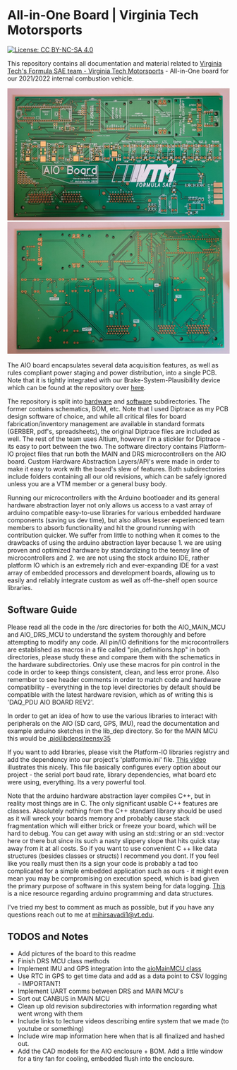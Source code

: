 # All-in-One Board | Virginia Tech Motorsports

[![License: CC BY-NC-SA 4.0](https://img.shields.io/badge/License-CC%20BY--NC--SA%204.0-lightgrey.svg)](https://creativecommons.org/licenses/by-nc-sa/4.0/)

This repository contains all documentation and material related to [Virginia Tech's Formula SAE team - Virginia Tech Motorsports](https://vtmotorsports.weebly.com/) - All-in-One board for our 2021/2022 internal combustion vehicle.

![alt text](./pictures/unpopulatedTop.jpg)
![alt text](./pictures/unpopulatedBottom.jpg)

The AIO board encapsulates several data acquisition features, as well as rules compliant power staging and power distribution, into a single PCB. Note that it is tightly integrated with our Brake-System-Plausibility device which can be found at the repository over [here](https://vtmotorsports.weebly.com/). 

The repository is split into [hardware](./hardware) and [software](./software) subdirectories. The former contains schematics, BOM, etc. Note that I used Diptrace as my PCB design software of choice, and while all critical files for board fabrication/inventory management are available in standard formats (GERBER, pdf's, spreadsheets), the original Diptrace files are included as well. The rest of the team uses Altium, however I'm a stickler for Diptrace - its easy to port between the two. The software directory contains Platform-IO project files that run both the MAIN and DRS microcontrollers on the AIO board. Custom Hardware Abstraction Layers/API's were made in order to make it easy to work with the board's slew of features. Both subdirectories include folders containing all our old revisions, which can be safely ignored unless you are a VTM member or a general busy body.  

Running our microcontrollers with the Arduino bootloader and its general hardware abstraction layer not only allows us access to a vast array of arduino compatible easy-to-use libraries for various embedded hardware components (saving us dev time), but also allows lesser experienced team members to absorb functionality and hit the ground running with contribution quicker. We suffer from little to nothing when it comes to the drawbacks of using the arduino abstraction layer because 1. we are using proven and optimized hardware by standardizing to the teensy line of microcontrollers and 2. we are not using the stock arduino IDE, rather platform IO which is an extremely rich and ever-expanding IDE for a vast array of embedded processors and development boards, allowing us to easily and reliably integrate custom as well as off-the-shelf open source libraries. 

## Software Guide

Please read all the code in the /src directories for both the AIO_MAIN_MCU and AIO_DRS_MCU to understand the system thoroughly and before attempting to modify any code. All pin/IO definitions for the microcontrollers are established as macros in a file called "pin_definitions.hpp" in both directories, please study these and compare them with the schematics in the hardware subdirectories. Only use these macros for pin control in the code in order to keep things consistent, clean, and less error prone. Also remember to see header comments in order to match code and hardware compatibility - everything in the top level directories by default should be compatible with the latest hardware revision, which as of writing this is 'DAQ_PDU AIO BOARD REV2'.

In order to get an idea of how to use the various libraries to interact with peripherals on the AIO (SD card, GPS, IMU), read the documentation and example arduino sketches in the lib_dep directory. So for the MAIN MCU this would be [.pio\libdeps\teensy35](./software/AIO_MAIN_MCU/.pio/libdeps/teensy35)

If you want to add libraries, please visit the Platform-IO libraries registry and add the dependency into our project's 'platformio.ini' file. [This video](https://www.youtube.com/watch?v=buFKeqbafDI) illustrates this nicely. This file basically configures every option about our project - the serial port baud rate, library dependencies, what board etc were using, everything. Its a very powerful tool. 

Note that the arduino hardware abstraction layer compiles C++, but in reality most things are in C. The only significant usable C++ features are classes. Absolutely nothing from the C++ standard library should be used as it will wreck your boards memory and probably cause stack fragmentation which will either brick or freeze your board, which will be hard to debug. You can get away with using an std::string or an std::vector here or there but since its such a nasty slippery slope that hits quick stay away from it at all costs. So if you want to use convenient C ++ like data structures (besides classes or structs) I recommend you dont. If you feel like you really must then its a sign your code is probably a tad too complicated for a simple embedded application such as ours - it might even mean you may be compromising on execution speed, which is bad given the primary purpose of software in this system being for data logging. [This](https://apprize.best/programming/arduino/10.html) is a nice resource regarding arduino programming and data structures.

I've tried my best to comment as much as possible, but if you have any questions reach out to me at mihirsavadi1@vt.edu.

## TODOS and Notes

- Add pictures of the board to this readme
- Finish DRS MCU class methods
- Implement IMU and GPS integration into the [aioMainMCU class](software/AIO_MAIN_MCU/src/aioMainMCU.cpp)
- Use RTC in GPS to get time data and add as a data point to CSV logging - IMPORTANT!
- Implement UART comms between DRS and MAIN MCU's
- Sort out CANBUS in MAIN MCU
- Clean up old revision subdirectories with information regarding what went wrong with them
- Include links to lecture videos describing entire system that we made (to youtube or something)
- Include wire map information here when that is all finalized and hashed out. 
- Add the CAD models for the AIO enclosure + BOM. Add a little window for a tiny fan for cooling, embedded flush into the enclosure.
